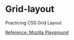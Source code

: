 # Grid-layout
Practicing CSS Grid Layout

[Reference: Mozilla Playground](https://mozilladevelopers.github.io/playground/)